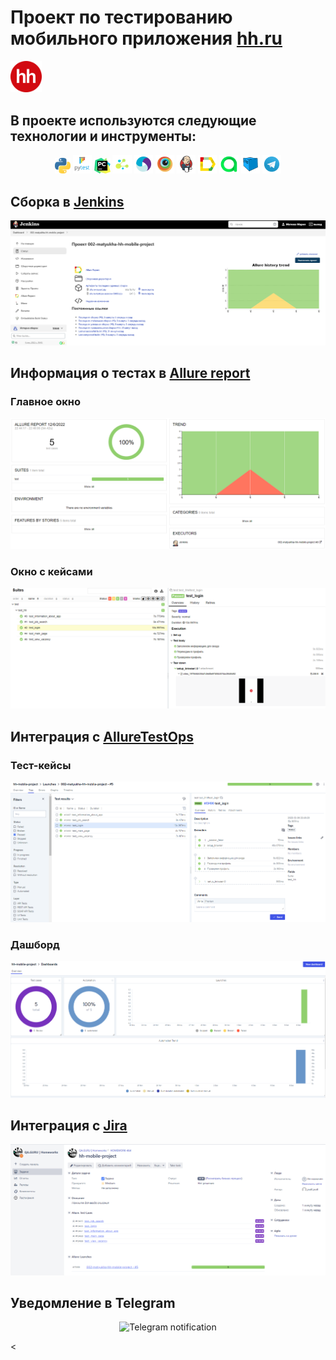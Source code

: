 # Проект по тестированию мобильного приложения [hh.ru](https://hh.ru/)
<p align="left">
  <img width="10%" src="resources/images/hh.png" alt="hh.ru"/>
</p>

## В проекте используются следующие технологии и инструменты:
<p align="center">
<img width="5%" title="Python" src="https://github.com/MatyukhaQA/delikateska-ui-test-project/blob/master/resources/python.png">
<img width="6%" title="Pytest" src="https://github.com/MatyukhaQA/delikateska-ui-test-project/blob/master/resources/pytest.png">
<img width="5%" title="PyCharm" src="https://github.com/MatyukhaQA/delikateska-ui-test-project/blob/master/resources/pycharm.png">
<img width="6%" title="Selene" src="https://github.com/MatyukhaQA/delikateska-ui-test-project/blob/master/resources/selene.png">
<img width="6%" title="Appium" src="https://github.com/MatyukhaQA/hh-mobile-test-project/blob/master/resources/appium.svg">
<img width="6%" title="Browserstack" src="https://github.com/MatyukhaQA/hh-mobile-test-project/blob/master/resources/browserstack.svg">
<img width="6%" title="Jenkins" src="https://github.com/MatyukhaQA/delikateska-ui-test-project/blob/master/resources/jenkins.svg">
<img width="6%" title="Allure Report" src="https://github.com/MatyukhaQA/delikateska-ui-test-project/blob/master/resources/allure.svg">
<img width="6%" title="Allure TestOps" src="https://github.com/MatyukhaQA/delikateska-ui-test-project/blob/master/resources/AllureTestOps.png">
<img width="6%" title="Selenoid" src="https://github.com/MatyukhaQA/delikateska-ui-test-project/blob/master/resources/Selenoid.svg">
<img width="6%" title="Telegram" src="https://github.com/MatyukhaQA/delikateska-ui-test-project/blob/master/resources/tg.svg">
</p>

## Сборка в [Jenkins](https://jenkins.autotests.cloud/job/002-matyukha-hh-mobile-project/)
<p align="center">
  <img src="resources/images/Jenkins.png" alt="Jenkins"/>
</p>

## Информация о тестах в [Allure report](https://jenkins.autotests.cloud/job/002-matyukha-hh-mobile-project/5/allure/)

### Главное окно
<p align="center">
  <img src="resources/images/report.png" alt="Allure report"/>
</p>

### Окно с кейсами
<p align="center">
  <img src="resources/images/suites.png" alt="Allure report"/>
</p>

## Интеграция с [AllureTestOps](https://allure.autotests.cloud/project/1737/dashboards)

### Тест-кейсы
<p align="center">
  <img src="resources/images/testops1.png" alt="Allure TestOps"/>
</p>

### Дашборд
<p align="center">
  <img src="resources/images/dashboards.png" alt="Allure TestOps"/>
</p>

## Интеграция с [Jira](https://jira.autotests.cloud/browse/HOMEWORK-464)
<p align="center">
  <img src="resources/images/jira integration.png" alt="Jira"/>
</p>

## Уведомление в Telegram
<p align="center">
  <img src="resources/images/" alt="Telegram notification"/>
</p>

<
